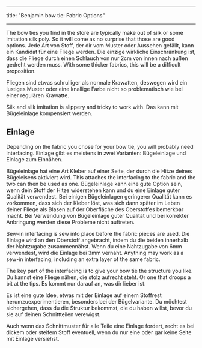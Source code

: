 - - -
title: "Benjamin bow tie: Fabric Options"
- - -

The bow ties you find in the store are typically make out of silk or some imitation silk poly. So it will come as no surprise that those are good options. Jede Art von Stoff, der dir vom Muster oder Aussehen gefällt, kann ein Kandidat für eine Fliege werden. Die einzige wirkliche Einschränkung ist, dass die Fliege durch einen Schlauch von nur 2cm von innen nach außen gedreht werden muss. With some thicker fabrics, this will be a difficult proposition.

Fliegen sind etwas schrulliger als normale Krawatten, deswegen wird ein lustiges Muster oder eine knallige Farbe nicht so problematisch wie bei einer regulären Krawatte.

Silk and silk imitation is slippery and tricky to work with. Das kann mit Bügeleinlage kompensiert werden.

## Einlage

Depending on the fabric you chose for your bow tie, you will probably need interfacing. Einlage gibt es meistens in zwei Varianten: Bügeleinlage und Einlage zum Einnähen.

Bügeleinlage hat eine Art Kleber auf einer Seite, der durch die Hitze deines Bügeleisens aktiviert wird. This attaches the interfacing to the fabric and the two can then be used as one. Bügeleinlage kann eine gute Option sein, wenn dein Stoff der Hitze widerstehen kann und du eine Einlage guter Qualität verwendest. Bei einigen Bügeleinlagen geringerer Qualität kann es vorkommen, dass sich der Kleber löst, was sich dann später im Leben deiner Fliege als Blasen auf der Oberfläche des Oberstoffes bemerkbar macht. Bei Verwendung von Bügeleinlage guter Qualität und bei korrekter Anbringung werden diese Probleme nicht auftreten.

Sew-in interfacing is sew into place before the fabric pieces are used. Die Einlage wird an den Oberstoff angebracht, indem du die beiden innerhalb der Nahtzugabe zusammennähst. Wenn du eine Nahtzugabe von 6mm verwendest, wird die Einlage bei 3mm vernäht. Anything may work as a sew-in interfacing, including an extra layer of the same fabric.

The key part of the interfacing is to give your bow tie the structure you like. Du kannst eine Fliege nähen, die stolz aufrecht steht. Or one that droops a bit at the tips. Es kommt nur darauf an, was dir lieber ist.

Es ist eine gute Idee, etwas mit der Einlage auf einem Stoffrest herumzuexperimentieren, besonders bei der Bügelvariante. Du möchtest sichergehen, dass du die Struktur bekommst, die du haben willst, bevor du sie auf deinen Schnittteilen verewigst.

Auch wenn das Schnittmuster für alle Teile eine Einlage fordert, recht es bei dickem oder steifem Stoff eventuell, wenn du nur eine oder gar keine Seite mit Einlage versiehst.
